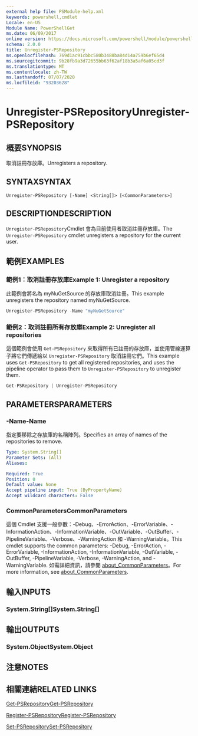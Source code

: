 ```yaml
---
external help file: PSModule-help.xml
keywords: powershell,cmdlet
Locale: en-US
Module Name: PowerShellGet
ms.date: 06/09/2017
online version: https://docs.microsoft.com/powershell/module/powershellget/unregister-psrepository?view=powershell-7.1&WT.mc_id=ps-gethelp
schema: 2.0.0
title: Unregister-PSRepository
ms.openlocfilehash: 769d1ac91cbbc580b3488ba84d14a759b6ef65d4
ms.sourcegitcommit: 9b28fb9a3d72655bb63f62af18b3a5af6a05cd3f
ms.translationtype: MT
ms.contentlocale: zh-TW
ms.lasthandoff: 07/07/2020
ms.locfileid: "93203628"
---
```

# <span data-ttu-id="9bd4c-103">Unregister-PSRepository</span><span class="sxs-lookup"><span data-stu-id="9bd4c-103">Unregister-PSRepository</span></span>

## <span data-ttu-id="9bd4c-104">概要</span><span class="sxs-lookup"><span data-stu-id="9bd4c-104">SYNOPSIS</span></span>
<span data-ttu-id="9bd4c-105">取消註冊存放庫。</span><span class="sxs-lookup"><span data-stu-id="9bd4c-105">Unregisters a repository.</span></span>

## <span data-ttu-id="9bd4c-106">SYNTAX</span><span class="sxs-lookup"><span data-stu-id="9bd4c-106">SYNTAX</span></span>

```
Unregister-PSRepository [-Name] <String[]> [<CommonParameters>]
```

## <span data-ttu-id="9bd4c-107">DESCRIPTION</span><span class="sxs-lookup"><span data-stu-id="9bd4c-107">DESCRIPTION</span></span>

<span data-ttu-id="9bd4c-108">`Unregister-PSRepository`Cmdlet 會為目前使用者取消註冊存放庫。</span><span class="sxs-lookup"><span data-stu-id="9bd4c-108">The `Unregister-PSRepository` cmdlet unregisters a repository for the current user.</span></span>

## <span data-ttu-id="9bd4c-109">範例</span><span class="sxs-lookup"><span data-stu-id="9bd4c-109">EXAMPLES</span></span>

### <span data-ttu-id="9bd4c-110">範例1：取消註冊存放庫</span><span class="sxs-lookup"><span data-stu-id="9bd4c-110">Example 1: Unregister a repository</span></span>

<span data-ttu-id="9bd4c-111">此範例會將名為 myNuGetSource 的存放庫取消註冊。</span><span class="sxs-lookup"><span data-stu-id="9bd4c-111">This example unregisters the repository named myNuGetSource.</span></span>

```powershell
Unregister-PSRepository -Name "myNuGetSource"
```

### <span data-ttu-id="9bd4c-112">範例2：取消註冊所有存放庫</span><span class="sxs-lookup"><span data-stu-id="9bd4c-112">Example 2: Unregister all repositories</span></span>

<span data-ttu-id="9bd4c-113">這個範例會使用 `Get-PSRepository` 來取得所有已註冊的存放庫，並使用管線運算子將它們傳遞給以 `Unregister-PSRepository` 取消註冊它們。</span><span class="sxs-lookup"><span data-stu-id="9bd4c-113">This example uses `Get-PSRepository` to get all registered repositories, and uses the pipeline operator to pass them to `Unregister-PSRepository` to unregister them.</span></span>

```powershell
Get-PSRepository | Unregister-PSRepository
```

## <span data-ttu-id="9bd4c-114">PARAMETERS</span><span class="sxs-lookup"><span data-stu-id="9bd4c-114">PARAMETERS</span></span>

### <span data-ttu-id="9bd4c-115">-Name</span><span class="sxs-lookup"><span data-stu-id="9bd4c-115">-Name</span></span>

<span data-ttu-id="9bd4c-116">指定要移除之存放庫的名稱陣列。</span><span class="sxs-lookup"><span data-stu-id="9bd4c-116">Specifies an array of names of the repositories to remove.</span></span>

```yaml
Type: System.String[]
Parameter Sets: (All)
Aliases:

Required: True
Position: 0
Default value: None
Accept pipeline input: True (ByPropertyName)
Accept wildcard characters: False
```

### <span data-ttu-id="9bd4c-117">CommonParameters</span><span class="sxs-lookup"><span data-stu-id="9bd4c-117">CommonParameters</span></span>

<span data-ttu-id="9bd4c-118">這個 Cmdlet 支援一般參數：-Debug、-ErrorAction、-ErrorVariable、-InformationAction、-InformationVariable、-OutVariable、-OutBuffer、-PipelineVariable、-Verbose、-WarningAction 和 -WarningVariable。</span><span class="sxs-lookup"><span data-stu-id="9bd4c-118">This cmdlet supports the common parameters: -Debug, -ErrorAction, -ErrorVariable, -InformationAction, -InformationVariable, -OutVariable, -OutBuffer, -PipelineVariable, -Verbose, -WarningAction, and -WarningVariable.</span></span> <span data-ttu-id="9bd4c-119">如需詳細資訊，請參閱 [about_CommonParameters](https://go.microsoft.com/fwlink/?LinkID=113216)。</span><span class="sxs-lookup"><span data-stu-id="9bd4c-119">For more information, see [about_CommonParameters](https://go.microsoft.com/fwlink/?LinkID=113216).</span></span>

## <span data-ttu-id="9bd4c-120">輸入</span><span class="sxs-lookup"><span data-stu-id="9bd4c-120">INPUTS</span></span>

### <span data-ttu-id="9bd4c-121">System.String[]</span><span class="sxs-lookup"><span data-stu-id="9bd4c-121">System.String[]</span></span>

## <span data-ttu-id="9bd4c-122">輸出</span><span class="sxs-lookup"><span data-stu-id="9bd4c-122">OUTPUTS</span></span>

### <span data-ttu-id="9bd4c-123">System.Object</span><span class="sxs-lookup"><span data-stu-id="9bd4c-123">System.Object</span></span>

## <span data-ttu-id="9bd4c-124">注意</span><span class="sxs-lookup"><span data-stu-id="9bd4c-124">NOTES</span></span>

## <span data-ttu-id="9bd4c-125">相關連結</span><span class="sxs-lookup"><span data-stu-id="9bd4c-125">RELATED LINKS</span></span>

[<span data-ttu-id="9bd4c-126">Get-PSRepository</span><span class="sxs-lookup"><span data-stu-id="9bd4c-126">Get-PSRepository</span></span>](Get-PSRepository.md)

[<span data-ttu-id="9bd4c-127">Register-PSRepository</span><span class="sxs-lookup"><span data-stu-id="9bd4c-127">Register-PSRepository</span></span>](Register-PSRepository.md)

[<span data-ttu-id="9bd4c-128">Set-PSRepository</span><span class="sxs-lookup"><span data-stu-id="9bd4c-128">Set-PSRepository</span></span>](Set-PSRepository.md)
